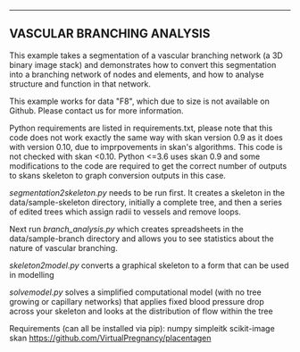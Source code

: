 ---------------------------------
VASCULAR BRANCHING ANALYSIS
---------------------------------

This example takes a segmentation of a vascular branching network (a 3D binary image stack) and demonstrates how to convert this segmentation into a branching network of nodes and elements, and how to analyse structure and function in that network.

This example works for data "F8", which due to size is not available on Github. Please contact us for more information. 

Python requirements are listed in requirements.txt, please note that this code does not work exactly the same way with skan version 0.9 as it does with version 0.10, due to imprpovements in skan's algorithms. This code is not checked with skan <0.10. Python <=3.6 uses skan 0.9 and some modifications to the code are required to get the correct number of outputs to skans skeleton to graph conversion outputs in this case.

*segmentation2skeleton.py* needs to be run first. It creates a  skeleton in the data/sample-skeleton directory, initially a complete tree, and then a series of edited trees which assign radii to vessels and remove loops.

Next run *branch_analysis.py* which creates spreadsheets in the data/sample-branch directory and allows you to see statistics about the nature of vascular branching.

*skeleton2model.py* converts a graphical skeleton to a form that can be used in modelling

*solvemodel.py* solves a simplified computational model (with no tree growing or capillary networks) that applies fixed blood pressure drop across your skeleton and looks at the distribution of flow within the tree


Requirements (can all be installed via pip):
numpy
simpleitk
scikit-image
skan
https://github.com/VirtualPregnancy/placentagen


